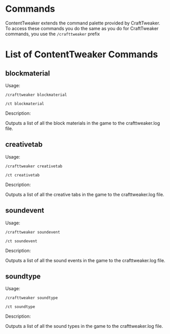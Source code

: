 # Commands

ContentTweaker extends the command palette provided by CraftTweaker.  
To access these commands you do the same as you do for CraftTweaker commands, you use the `/crafttweaker` prefix


# List of ContentTweaker Commands

## blockmaterial

Usage:

`/crafttweaker blockmaterial`

`/ct blockmaterial`

Description:

Outputs a list of all the block materials in the game to the crafttweaker.log file.


## creativetab

Usage:

`/crafttweaker creativetab`

`/ct creativetab`

Description:

Outputs a list of all the creative tabs in the game to the crafttweaker.log file.


## soundevent

Usage:

`/crafttweaker soundevent`

`/ct soundevent`

Description:

Outputs a list of all the sound events in the game to the crafttweaker.log file.


## soundtype

Usage:

`/crafttweaker soundtype`

`/ct soundtype`

Description:

Outputs a list of all the sound types in the game to the crafttweaker.log file.